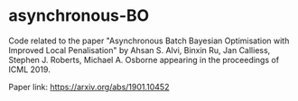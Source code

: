 # asynchronous-BO
Code related to the paper "Asynchronous Batch Bayesian Optimisation with Improved Local Penalisation" by Ahsan S. Alvi, Binxin Ru, Jan Calliess, Stephen J. Roberts, Michael A. Osborne appearing in the proceedings of ICML 2019. 

Paper link: https://arxiv.org/abs/1901.10452

